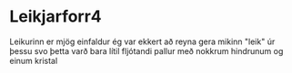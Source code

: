 # Leikjarforr4
Leikurinn er mjög einfaldur ég var ekkert að reyna gera mikinn "leik" úr þessu svo þetta varð bara lítil fljótandi pallur með nokkrum hindrunum og einum kristal 
